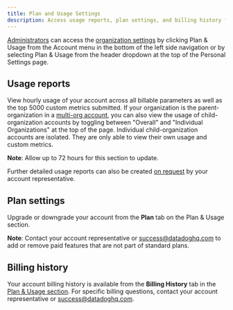 ```yaml
---
title: Plan and Usage Settings
description: Access usage reports, plan settings, and billing history for your Datadog account, including multi-organization usage tracking and cost analysis.
---
```


[Administrators][1] can access the [organization settings][2] by clicking Plan & Usage from the Account menu in the bottom of the left side navigation or by selecting Plan & Usage from the header dropdown at the top of the Personal Settings page.

## Usage reports

View hourly usage of your account across all billable parameters as well as the top 5000 custom metrics submitted. If your organization is the parent-organization in a [multi-org account][3], you can also view the usage of child-organization accounts by toggling between "Overall" and "Individual Organizations" at the top of the page. Individual child-organization accounts are isolated. They are only able to view their own usage and custom metrics.

**Note**: Allow up to 72 hours for this section to update.

Further detailed usage reports can also be created [on request][4] by your account representative.

## Plan settings

Upgrade or downgrade your account from the **Plan** tab on the Plan & Usage section.

**Note**: Contact your account representative or [success@datadoghq.com][4] to add or remove paid features that are not part of standard plans.


## Billing history

Your account billing history is available from the **Billing History** tab in the [Plan & Usage section][2]. For specific billing questions, contact your account representative or [success@datadoghq.com][4].


[1]: /account_management/users/default_roles/
[2]: https://app.datadoghq.com/account/billing
[3]: /account_management/multi_organization/
[4]: mailto://success@datadoghq.com
